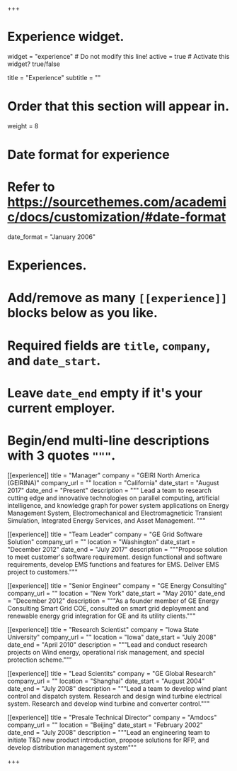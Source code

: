 +++
# Experience widget.
widget = "experience"  # Do not modify this line!
active = true  # Activate this widget? true/false

title = "Experience"
subtitle = ""

# Order that this section will appear in.
weight = 8

# Date format for experience
#   Refer to https://sourcethemes.com/academic/docs/customization/#date-format
date_format = "January 2006"

# Experiences.
#   Add/remove as many `[[experience]]` blocks below as you like.
#   Required fields are `title`, `company`, and `date_start`.
#   Leave `date_end` empty if it's your current employer.
#   Begin/end multi-line descriptions with 3 quotes `"""`.
[[experience]]
  title = "Manager"
  company = "GEIRI North America (GEIRINA)"
  company_url = ""
  location = "California"
  date_start = "August 2017"
  date_end = "Present"
  description = """
  Lead a team to research cutting edge and innovative technologies on parallel computing, artificial intelligence, and knowledge graph for power system applications on Energy Management System, Electromechanical and Electromagneticic Transient Simulation, Integrated Energy Services, and Asset Management.
  """

[[experience]]
  title = "Team Leader"
  company = "GE Grid Software Solution"
  company_url = ""
  location = "Washington"
  date_start = "December 2012"
  date_end = "July 2017"
  description = """Propose solution to meet customer's software requirement. design functional and software requirements, develop EMS functions and features for EMS. Deliver EMS project to customers."""
  
  
[[experience]]
  title = "Senior Engineer"
  company = "GE Energy Consulting"
  company_url = ""
  location = "New York"
  date_start = "May 2010"
  date_end = "December 2012"
  description = """As a founder member of GE Energy Consulting Smart Grid COE, consulted on smart grid deployment and renewable energy grid integration for GE and its utility clients."""
  
[[experience]]
  title = "Research Scientist"
  company = "Iowa State University"
  company_url = ""
  location = "Iowa"
  date_start = "July 2008"
  date_end = "April 2010"
  description = """Lead and conduct research projects on Wind energy, operational risk management, and special protection scheme."""

[[experience]]
  title = "Lead Scientits"
  company = "GE Global Research"
  company_url = ""
  location = "Shanghai"
  date_start = "August 2004"
  date_end = "July 2008"
  description = """Lead a team to develop wind plant control and dispatch system. Research and design wind turbine electrical system. Research and develop wind turbine and converter control."""

[[experience]]
  title = "Presale Technical Director"
  company = "Amdocs"
  company_url = ""
  location = "Beijing"
  date_start = "February 2002"
  date_end = "July 2008"
  description = """Lead an engineering team to initiate T&D new product introduction, propose solutions for RFP, and develop distribution management system"""

+++
